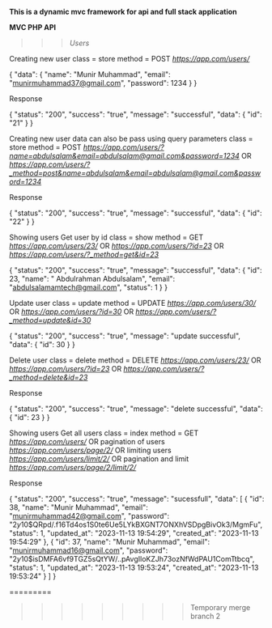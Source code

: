
**This is a dynamic mvc framework for api and full stack application**


**MVC PHP API**
>>>*Users*



Creating new user
class = store
method = POST
*https://app.com/users/*

{
    "data": {
        "name": "Munir Muhammad",
        "email": "munirmuhammad37@gmail.com",
        "password": 1234
    }
}

Response

{
    "status": "200",
    "success": "true",
    "message": "successful",
    "data": {
        "id": "21"
    }
}



Creating new user
data can also be pass using query parameters
class = store
method = POST
*https://app.com/users/?name=abdulsalam&email=abdulsalam@gmail.com&password=1234*
OR
*https://app.com/users/?_method=post&name=abdulsalam&email=abdulsalam@gmail.com&password=1234*

Response

{
    "status": "200",
    "success": "true",
    "message": "successful",
    "data": {
        "id": "22"
    }
}



Showing users
Get user by id
class = show
method = GET
*https://app.com/users/23/*
OR
*https://app.com/users/?id=23*
OR
*https://app.com/users/?_method=get&id=23*

{
    "status": "200",
    "success": "true",
    "message": "successful",
    "data": {
        "id": 23,
        "name": " Abdulrahman Abdulsalam",
        "email": "abdulsalamamtech@gmail.com",
        "status": 1
    }
}





Update user
class = update
method = UPDATE
*https://app.com/users/30/*
OR
*https://app.com/users/?id=30*
OR
*https://app.com/users/?_method=update&id=30*

{
   "status": "200",
    "success": "true",
    "message": "update successful",
    "data": {
        "id": 30
    }
}





Delete user
class = delete
method = DELETE
*https://app.com/users/23/*
OR
*https://app.com/users/?id=23*
OR
*https://app.com/users/?_method=delete&id=23*

Response

{
   "status": "200",
    "success": "true",
    "message": "delete successful",
    "data": {
        "id": 23
    }
}





Showing users
Get all users
class = index
method = GET
*https://app.com/users/*
OR
pagination of users
*https://app.com/users/page/2/*
OR
limiting users
*https://app.com/users/limit/2/*
OR
pagination and limit
*https://app.com/users/page/2/limit/2/*


Response

{
    "status": "200",
    "success": "true",
    "message": "sucessfull",
    "data": [
        {
            "id": 38,
            "name": "Munir Muhammad",
            "email": "munirmuhammad42@gmail.com",
            "password": "$2y$10$QRpd\/.f16Td4os1S0te6Ue5LYkBXGNT7ONXhVSDpgBivOk3\/MgmFu",
            "status": 1,
            "updated_at": "2023-11-13 19:54:29",
            "created_at": "2023-11-13 19:54:29"
        },
        {
            "id": 37,
            "name": "Munir Muhammad",
            "email": "munirmuhammad16@gmail.com",
            "password": "$2y$10$isDMFA6vf9TGZ5sQtYW\/..pAvgIloKZJh73ozNfWdPAU1ComTtbcq",
            "status": 1,
            "updated_at": "2023-11-13 19:53:24",
            "created_at": "2023-11-13 19:53:24"
        }
    ]
}

=========
>>>>>>>>> Temporary merge branch 2
